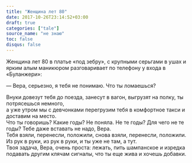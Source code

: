 ```yaml
---
title: "Женщина лет 80"
date: 2017-10-26T23:14:52+03:00
draft: true
categories: ["tale"]
source_name: "не знаю"
toc: false
disqus: false
---
```

Женщина лет 80 в платье «под зебру», с крупными серьгами в ушах и ярким алым маникюром разговаривает по телефону у входа в «Буланжери»:  

— Вера, серьезно, я тебя не понимаю. Что ты ломаешься?  

<!--more-->


Внуки довезут тебя до поезда, занесут в вагон, выгрузят на полку, ты потрясешься немного,  
а уже утром мы с девчонками перегрузим тебя в комфортное такси и доставим на место.  
Что ты говоришь? Какие годы? Не поняла. Не те годы? Для чего не те годы? Тебе даже вставать не надо, Вера.  
Тебя взяли, перенесли, положили, снова взяли, перенесли, положили.  
Из рук в руки, из рук в руки, и ты уже не там, а тут.  
Твоя задача, Вера, очень проста: лежать, пить шампанское и изредка подавать другим клячам сигналы, что ты еще жива и хочешь добавки.  
